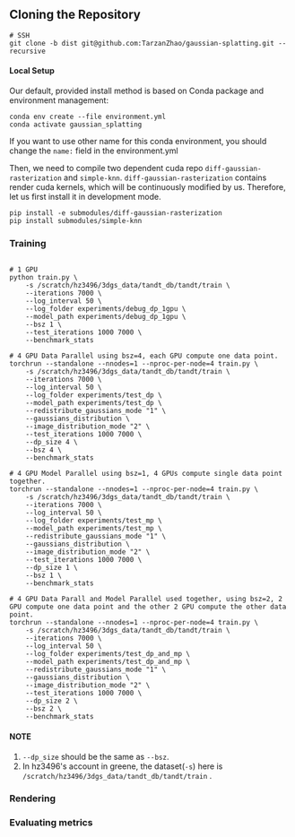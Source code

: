 ## Cloning the Repository

```shell
# SSH
git clone -b dist git@github.com:TarzanZhao/gaussian-splatting.git --recursive
```

#### Local Setup

Our default, provided install method is based on Conda package and environment management:
```shell
conda env create --file environment.yml
conda activate gaussian_splatting
```
If you want to use other name for this conda environment, you should change the `name:` field in the environment.yml

Then, we need to compile two dependent cuda repo `diff-gaussian-rasterization` and `simple-knn`. `diff-gaussian-rasterization` contains render cuda kernels, which will be continuously modified by us. Therefore, let us first install it in development mode. 
```shell
pip install -e submodules/diff-gaussian-rasterization
pip install submodules/simple-knn
```

### Training

```shell

# 1 GPU
python train.py \
    -s /scratch/hz3496/3dgs_data/tandt_db/tandt/train \
    --iterations 7000 \
    --log_interval 50 \
    --log_folder experiments/debug_dp_1gpu \
    --model_path experiments/debug_dp_1gpu \
    --bsz 1 \
    --test_iterations 1000 7000 \
    --benchmark_stats

# 4 GPU Data Parallel using bsz=4, each GPU compute one data point.
torchrun --standalone --nnodes=1 --nproc-per-node=4 train.py \
    -s /scratch/hz3496/3dgs_data/tandt_db/tandt/train \
    --iterations 7000 \
    --log_interval 50 \
    --log_folder experiments/test_dp \
    --model_path experiments/test_dp \
    --redistribute_gaussians_mode "1" \
    --gaussians_distribution \
    --image_distribution_mode "2" \
    --test_iterations 1000 7000 \
    --dp_size 4 \
    --bsz 4 \
    --benchmark_stats

# 4 GPU Model Parallel using bsz=1, 4 GPUs compute single data point together.
torchrun --standalone --nnodes=1 --nproc-per-node=4 train.py \
    -s /scratch/hz3496/3dgs_data/tandt_db/tandt/train \
    --iterations 7000 \
    --log_interval 50 \
    --log_folder experiments/test_mp \
    --model_path experiments/test_mp \
    --redistribute_gaussians_mode "1" \
    --gaussians_distribution \
    --image_distribution_mode "2" \
    --test_iterations 1000 7000 \
    --dp_size 1 \
    --bsz 1 \
    --benchmark_stats

# 4 GPU Data Parall and Model Parallel used together, using bsz=2, 2 GPU compute one data point and the other 2 GPU compute the other data point.
torchrun --standalone --nnodes=1 --nproc-per-node=4 train.py \
    -s /scratch/hz3496/3dgs_data/tandt_db/tandt/train \
    --iterations 7000 \
    --log_interval 50 \
    --log_folder experiments/test_dp_and_mp \
    --model_path experiments/test_dp_and_mp \
    --redistribute_gaussians_mode "1" \
    --gaussians_distribution \
    --image_distribution_mode "2" \
    --test_iterations 1000 7000 \
    --dp_size 2 \
    --bsz 2 \
    --benchmark_stats
```

#### NOTE
1. `--dp_size` should be the same as `--bsz`. 
2. In hz3496's account in greene, the dataset(`-s`) here is `/scratch/hz3496/3dgs_data/tandt_db/tandt/train` . 

### Rendering


### Evaluating metrics

